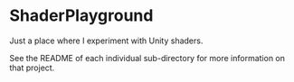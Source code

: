 # ShaderPlayground
Just a place where I experiment with Unity shaders.

See the README of each individual sub-directory for more information on that project.
